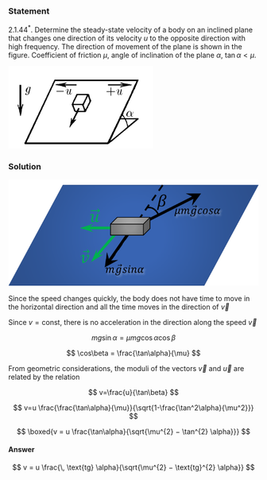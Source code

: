 ###  Statement

$2.1.44^*.$ Determine the steady-state velocity of a body on an inclined plane that changes one direction of its velocity $u$ to the opposite direction with high frequency. The direction of movement of the plane is shown in the figure. Coefficient of friction $\mu$, angle of inclination of the plane $\alpha$, $\tan\alpha < \mu$.

![ For problem $2.1.44^*$ |291x166, 31%](../../img/2.1.44/statement.png)

### Solution

![ Forces acting on the body |735x311, 59%](../../img/2.1.44/draw.png)

Since the speed changes quickly, the body does not have time to move in the horizontal direction and all the time moves in the direction of $\vec{v}$

Since $v=\text{const}$, there is no acceleration in the direction along the speed $\vec{v}$

$$
mg\sin\alpha = \mu mg \cos\alpha\cos\beta
$$

$$
\cos\beta = \frac{\tan\alpha}{\mu}
$$

From geometric considerations, the moduli of the vectors $\vec{v}$ and $\vec{u}$ are related by the relation

$$
v=\frac{u}{\tan\beta}
$$

$$
v=u \frac{\frac{\tan\alpha}{\mu}}{\sqrt{1-\frac{\tan^2\alpha}{\mu^2}}}
$$

$$
\boxed{v = u \frac{\tan\alpha}{\sqrt{\mu^{2} − \tan^{2} \alpha}}}
$$

#### Answer

$$
v = u \frac{\, \text{tg} \alpha}{\sqrt{\mu^{2} − \text{tg}^{2} \alpha}}
$$